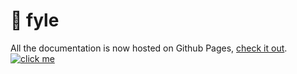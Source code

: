 # 📁 fyle
All the documentation is now hosted on Github Pages, [check it out](https://jukefr.github.io/fyle/).
<a href="https://jukefr.github.io/fyle/">
![click me](https://s3.eu-west-3.amazonaws.com/juke-github/fyle.png)
</a>